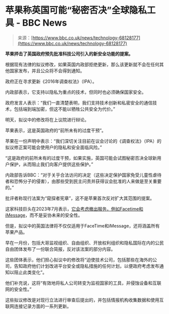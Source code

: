 <!--yml

类别：未分类

日期：2024-05-27 15:18:38

-->

# 苹果称英国可能“秘密否决”全球隐私工具 - BBC News

> 来源：[https://www.bbc.co.uk/news/technology-68128177](https://www.bbc.co.uk/news/technology-68128177)

**苹果抨击了英国政府预先批准科技公司引入的新安全功能的提案。**

根据现有法律的拟议修改，如果英国内政部拒绝更新，那么该更新就不会在任何其他国家发布，并且公众将不会得到通知。

政府正在寻求更新《2016年调查权法》（IPA）。

内政部表示，它支持以隐私为重点的技术，但同时也必须确保国家安全。

政府发言人表示：“我们一直清楚表明，我们支持技术创新和私密安全的通信技术，包括端到端加密，但这不能以牺牲公共安全为代价。”

明天，拟议中的修改将在上议院进行辩论。

苹果表示，这是英国政府的“前所未有的过度干预”。

苹果在一份声明中表示：“我们深切关注目前在议会讨论的《调查权法》（IPA）的拟议修正案可能会使用户的隐私和安全面临风险。”

“这是政府的前所未有的过度干预，如果实施，英国可能会试图秘密否决全球新用户保护，从而阻止我们向客户提供这些保护。”

内政部告诉BBC：“对于关乎合法访问的决定（这些决定保护国家免受儿童性虐待者和恐怖分子的侵害），由那些受到民主问责并获得议会批准的人来做是至关重要的。”

批评者称现行法案为“窥探者宪章”，这不是苹果首次反对扩大其范围的提案。

这家科技巨头在2023年7月表示，[它会考虑撤出服务，例如Facetime和iMessage](https://www.bbc.co.uk/news/technology-66256081)，而不是妥协未来的安全性。

但是，拟议中的英国法律将不仅仅适用于FaceTime和iMessage，还将涵盖所有苹果产品。

早在一月份，包括大哥监视组织、自由组织、开放权利组织和隐私国际在内的公民自由团体发布了一份联合简报，反对该法案的部分内容。

这些团体表示，他们担心拟议中的修改将“迫使技术公司，包括那些在海外的公司，告知政府他们计划改进平台安全或隐私措施的任何计划，以便政府考虑发布通知以阻止此类变化”。

他们补充说，这将“有效地将私人公司转变为监视国家的工具，并侵蚀设备和互联网的安全性。”

这些拟议修改是对现行立法进行审查后提出的，并包括情报机构收集数据和使用互联网连接记录方面的一系列更新。
